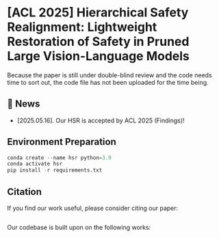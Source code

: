 # [ACL 2025] Hierarchical Safety Realignment: Lightweight Restoration of Safety in Pruned Large Vision-Language Models

Because the paper is still under double-blind review and the code needs time to sort out, the code file has not been uploaded for the time being.

## 🔔 News

- \[2025.05.16\]. Our HSR is accepted by ACL 2025 (Findings)!

## Environment Preparation

```python
conda create --name hsr python=3.9
conda activate hsr
pip install -r requirements.txt
```

## Citation
If you find our work useful, please consider citing our paper:
```

```

Our codebase is built upon on the following works:
```

```
